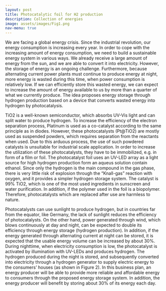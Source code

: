 ```yaml
---
layout: post
title: Photocatalytic foil for H2 production
description: Collection of energies
image: assets/images/Fig1.png
nav-menu: true
---
```


We are facing a global energy crisis. Since the industrial revolution, our energy consumption is increasing every year. In order to cope with the increasing amount of energy consumption, we need to build a sustainable energy system in various ways. We already receive a large amount of energy from the sun, and we are able to convert it into electricity. However, the storage of energy is an ongoing challenge. Furthermore, because alternating current power plants must continue to produce energy at night, more energy is wasted during this time, when power consumption is relatively low. If we can efficiently store this wasted energy, we can expect to increase the amount of energy available to us by more than a quarter of what we currently produce. The idea proposes energy storage through hydrogen production based on a device that converts wasted energy into hydrogen by photocatalysis.

TiO2 is a well-known semiconductor, which absorbs UV-Vis light and can split water to produce hydrogen. To increase the efficiency of the electron separation process, Platinum is used as a co-catalyst according to the same principle as in diodes. However, these photocatalysts (Pt@TiO2) are mostly used as suspended powders, which requires separation from the reactants when used. Due to this arduous process, the use of such powdered catalysts is unsuitable for industrial scale application. In order to increase the utilization of these photocatalysts, they have to be immobilized, e.g. in form of a film or foil. The photocatalyst foil uses an UV-LED array as a light source for high hydrogen production form an aqueus solution contain ethanol. Since only the hydrogen is the main compound in the gas phase, there is very little risk of explosion through the “Knall-gas” reaction with oxygen, and it provides a simpler hydrogen storage system. The catalyst is 99% TiO2, which is one of the most used ingredients in sunscreen and water purification. In addition, if the polymer used in the foil is a biopolymer. Therefore, photocatalysts which are replaced after use are harmless to nature.

Photocatalysts can use sunlight to produce hydrogen, but in countries far from the equator, like Germany, the lack of sunlight reduces the efficiency of photocatalysts. On the other hand, power generated through wind, which blows continuously at day and night, can be expected to double its efficiency through energy storage (hydrogen production). In addition, if the energy generated through alternating current at night can be stored, it is expected that the usable energy volume can be increased by about 30%. During nighttime, when electricity consumption is low, the photocatalyst is activated by illumination with UV-LEDs and produces hydrogen. The hydrogen produced during the night is stored, and subsequently converted into electricity through a hydrogen generator to supply electric energy to the consumers’ houses (as shown in Figure 2). In this business plan, an
energy producer will be able to provide more reliable and affordable energy to consumers through the proposed energy storage system. In addition, the energy producer will benefit by storing about 30% of its energy each day.
